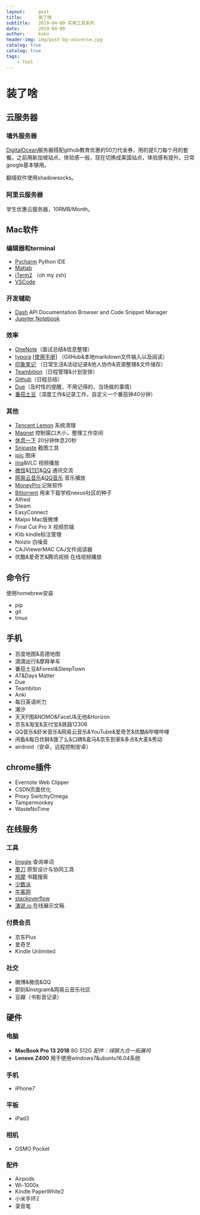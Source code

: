 ```yaml
---
layout:     post
title:      装了啥
subtitle:   2019-04-09 实用工具系列
date:       2019-04-09
author:     koko
header-img: img/post-bg-universe.jpg
catalog: true
catalog: true
tags:
    - Tool
---
```



# 装了啥

## 云服务器
### 墙外服务器

[DigitalOcean](https://cloud.digitalocean.com/)服务器搭配github教育优惠的50刀代金券，用的是5刀每个月的套餐。之前用新加坡站点，体验感一般，现在切换成美国站点，体验感有提升。日常google基本够用。

翻墙软件使用shadowsocks。

### 阿里云服务器

学生优惠云服务器，10RMB/Month。

## Mac软件

### 编辑器和terminal

- [Pycharm](https://www.jetbrains.com/pycharm/) Python IDE
- [Matlab](https://www.mathworks.com/products/matlab.html)
- [iTerm2](https://www.iterm2.com/) （oh my zsh)
- [VSCode](https://code.visualstudio.com/)

### 开发辅助

- [Dash](https://kapeli.com/dash) API Documentation Browser and Code Snippet Manager
- [Jupyter Notebook](https://jupyter.org/)

### 效率
- [OneNote](https://www.onenote.com)（面试总结&信息整理）
- [typora]()  [[使用手册]](http://support.typora.io/Markdown-Reference/#lists) （GitHub&本地markdown文件输入以及阅读）
- [印象笔记](https://www.yinxiang.com/
  ) （日常生活&活动记录&他人协作&资源整理&文件储存）
- [Teambition](https://www.teambition.com/organization/5c2f0e1274a75e000137ebee)（日程管理&计划安排）
- [Github](https://github.com/)（日程总结）
- [Due](https://itunes.apple.com/cn/app/due-reminders-countdown-timers/id524373870?mt=12)（及时性的提醒，不用记得的，当场做的事情）
- [番茄土豆](https://www.pomotodo.com/app/)（深度工作&记录工作，自定义一个番茄钟40分钟）

### 其他
- [Tencent Lemon](https://itunes.apple.com/cn/app/%E8%85%BE%E8%AE%AF%E6%9F%A0%E6%AA%AC%E6%B8%85%E7%90%86-lemon-%E6%B8%85%E7%90%86%E5%9E%83%E5%9C%BE-%E9%87%8A%E6%94%BE%E7%A3%81%E7%9B%98%E7%A9%BA%E9%97%B4/id1449962996?mt=12) 系统清理
- [Magnet](https://itunes.apple.com/cn/app/magnet/id441258766?mt=12) 控制窗口大小，整理工作空间
- [休息一下](https://itunes.apple.com/cn/app/%E4%BC%91%E6%81%AF%E4%B8%80%E4%B8%8B-%E7%BC%93%E8%A7%A3%E7%96%B2%E5%8A%B3%E6%8F%90%E9%86%92%E5%B7%A5%E5%85%B7/id1457158844?mt=12) 20分钟休息20秒
- [Snipaste](https://zh.snipaste.com/) 截图工具
- [ipic](https://itunes.apple.com/cn/app/ipic-markdown-%E5%9B%BE%E5%BA%8A-%E6%96%87%E4%BB%B6%E4%B8%8A%E4%BC%A0%E5%B7%A5%E5%85%B7/id1101244278?mt=12) 图床
- [iina](<https://github.com/iina/iina>)&VLC 视频播放
- [微信](https://itunes.apple.com/cn/app/%E5%BE%AE%E4%BF%A1/id836500024?mt=12)&[钉钉](https://itunes.apple.com/cn/app/%E9%92%89%E9%92%89/id1435447041?mt=12)&[QQ](https://itunes.apple.com/cn/app/qq/id451108668?mt=12) 通讯交流
- [网易云音乐](https://itunes.apple.com/cn/app/%E7%BD%91%E6%98%93%E4%BA%91%E9%9F%B3%E4%B9%90/id944848654?mt=12)&[QQ音乐](https://itunes.apple.com/cn/app/%E7%BD%91%E6%98%93%E4%BA%91%E9%9F%B3%E4%B9%90/id944848654?mt=12) 音乐播放
- [MoneyPro ](https://itunes.apple.com/cn/app/money-pro-%E5%8F%AF%E5%90%8C%E6%AD%A5%E8%B4%A6%E5%8D%95-%E9%A2%84%E7%AE%97%E5%92%8C%E8%B4%A6%E6%88%B7/id972572731?mt=12)记账软件
- [Bittorrent](https://www.bittorrent.com/bittorrent-free) 用来下载学校nexus社区的种子 
- Alfred
- Steam
- EasyConnect
- Maipo Mac版微博
- Final Cut Pro X 视频剪辑
- Klib kindle标注管理
- Noizio 白噪音
- CAJViewerMAC CAJ文件阅读器
- 优酷&爱奇艺&腾讯视频 在线视频播放

## 命令行
使用homebrew安装

- pip
- git
- tmux

## 手机

- 百度地图&高德地图
- 滴滴出行&摩拜单车
- 番茄土豆&Forest&SleepTown
- AT&Days Matter
- Due
- Teambiton
- Anki
- 每日英语听力
- 潮汐
- 天天P图&NOMO&FaceU&无他&Horizon
- 京东&淘宝&支付宝&铁路12306
- QQ音乐&虾米音乐&网易云音乐&YouTube&爱奇艺&优酷&哔哩哔哩
- 闲鱼&每日优鲜&饿了么&口碑&盒马&京东到家&多点&大麦&秀动
- airdroid（安卓，远程控制安卓）

## chrome插件

- Evernote Web Clipper
- CSDN页面优化
- Proxy SwitchyOmega
- Tampermonkey
- WasteNoTime

## 在线服务

### 工具

- [linggle](https://linggle.com/) 查询单词
- [墨刀](https://modao.cc/) 原型设计与协同工具
- [鸠摩](https://www.jiumodiary.com/) 书籍搜索
- [少数派](https://sspai.com/)
- [牛客网](https://www.nowcoder.com/1559168)
- [stackoverflow](https://stackoverflow.com/)
- [演说.io ](https://yanshuo.io/)在线展示文稿

### 付费会员

- 京东Plus
- 爱奇艺
- Kindle Unlimited

### 社交

- 微博&微信&QQ
- 即刻&Instgram&网易云音乐社区
- 豆瓣（书影音记录）

## 硬件

### 电脑
- **MacBook Pro 13 2018** 8G 512G  *配件：绿联九合一拓展坞*
- **Lenove Z400** 用于使用windows7&ubuntu16.04系统

### 手机
- iPhone7

### 平板
- iPad3

### 相机
- OSMO Pocket

### 配件
- Airpods
- Wi-1000x
- Kindle PaperWhite2
- 小米手环2
- 录音笔







